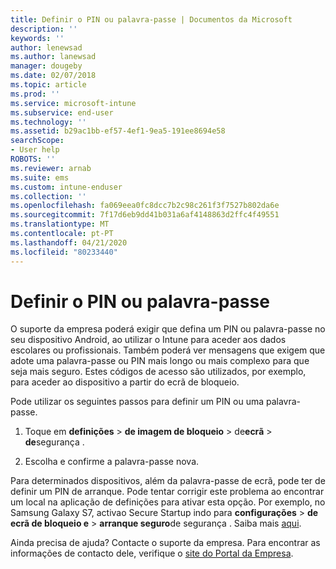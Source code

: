 ```yaml
---
title: Definir o PIN ou palavra-passe | Documentos da Microsoft
description: ''
keywords: ''
author: lenewsad
ms.author: lanewsad
manager: dougeby
ms.date: 02/07/2018
ms.topic: article
ms.prod: ''
ms.service: microsoft-intune
ms.subservice: end-user
ms.technology: ''
ms.assetid: b29ac1bb-ef57-4ef1-9ea5-191ee8694e58
searchScope:
- User help
ROBOTS: ''
ms.reviewer: arnab
ms.suite: ems
ms.custom: intune-enduser
ms.collection: ''
ms.openlocfilehash: fa069eea0fc8dcc7b2c98c261f3f7527b802da6e
ms.sourcegitcommit: 7f17d6eb9dd41b031a6af4148863d2ffc4f49551
ms.translationtype: MT
ms.contentlocale: pt-PT
ms.lasthandoff: 04/21/2020
ms.locfileid: "80233440"
---
```

# <a name="set-your-pin-or-password"></a>Definir o PIN ou palavra-passe

O suporte da empresa poderá exigir que defina um PIN ou palavra-passe no seu dispositivo Android, ao utilizar o Intune para aceder aos dados escolares ou profissionais. Também poderá ver mensagens que exigem que adote uma palavra-passe ou PIN mais longo ou mais complexo para que seja mais seguro. Estes códigos de acesso são utilizados, por exemplo, para aceder ao dispositivo a partir do ecrã de bloqueio.

Pode utilizar os seguintes passos para definir um PIN ou uma palavra-passe.

1. Toque em **definições** > **de imagem de bloqueio** > de**ecrã** > **de**segurança .

2. Escolha e confirme a palavra-passe nova.

Para determinados dispositivos, além da palavra-passe de ecrã, pode ter de definir um PIN de arranque. Pode tentar corrigir este problema ao encontrar um local na aplicação de definições para ativar esta opção. Por exemplo, no Samsung Galaxy S7, activao Secure Startup indo para **configurações** > **de ecrã de bloqueio e** > **arranque seguro**de segurança . Saiba mais [aqui](your-device-appears-encrypted-but-cp-says-otherwise-android.md). 

Ainda precisa de ajuda? Contacte o suporte da empresa. Para encontrar as informações de contacto dele, verifique o [site do Portal da Empresa](https://go.microsoft.com/fwlink/?linkid=2010980).
